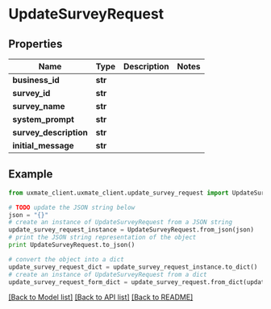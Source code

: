 # UpdateSurveyRequest


## Properties
Name | Type | Description | Notes
------------ | ------------- | ------------- | -------------
**business_id** | **str** |  | 
**survey_id** | **str** |  | 
**survey_name** | **str** |  | 
**system_prompt** | **str** |  | 
**survey_description** | **str** |  | 
**initial_message** | **str** |  | 

## Example

```python
from uxmate_client.uxmate_client.update_survey_request import UpdateSurveyRequest

# TODO update the JSON string below
json = "{}"
# create an instance of UpdateSurveyRequest from a JSON string
update_survey_request_instance = UpdateSurveyRequest.from_json(json)
# print the JSON string representation of the object
print UpdateSurveyRequest.to_json()

# convert the object into a dict
update_survey_request_dict = update_survey_request_instance.to_dict()
# create an instance of UpdateSurveyRequest from a dict
update_survey_request_form_dict = update_survey_request.from_dict(update_survey_request_dict)
```
[[Back to Model list]](../README.md#documentation-for-models) [[Back to API list]](../README.md#documentation-for-api-endpoints) [[Back to README]](../README.md)


